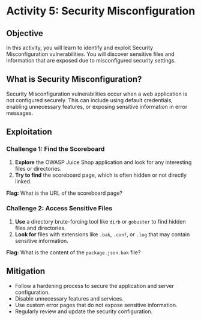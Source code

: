 # Activity 5: Security Misconfiguration

## Objective

In this activity, you will learn to identify and exploit Security Misconfiguration vulnerabilities. You will discover sensitive files and information that are exposed due to misconfigured security settings.

## What is Security Misconfiguration?

Security Misconfiguration vulnerabilities occur when a web application is not configured securely. This can include using default credentials, enabling unnecessary features, or exposing sensitive information in error messages.

## Exploitation

### Challenge 1: Find the Scoreboard

1.  **Explore** the OWASP Juice Shop application and look for any interesting files or directories.
2.  **Try to find** the scoreboard page, which is often hidden or not directly linked.

**Flag:** What is the URL of the scoreboard page?

### Challenge 2: Access Sensitive Files

1.  **Use** a directory brute-forcing tool like `dirb` or `gobuster` to find hidden files and directories.
2.  **Look for** files with extensions like `.bak`, `.conf`, or `.log` that may contain sensitive information.

**Flag:** What is the content of the `package.json.bak` file?

## Mitigation

*   Follow a hardening process to secure the application and server configuration.
*   Disable unnecessary features and services.
*   Use custom error pages that do not expose sensitive information.
*   Regularly review and update the security configuration.


